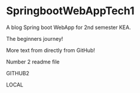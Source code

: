 # SpringbootWebAppTech1

A blog Spring boot WebApp for 2nd semester KEA.

The beginners journey!

More text from directly from GitHub!

Number 2 readme file

GITHUB2

LOCAL
